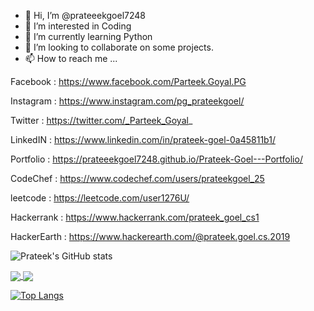 - 👋 Hi, I’m @prateeekgoel7248
- 👀 I’m interested in Coding
- 🌱 I’m currently learning Python
- 💞️ I’m looking to collaborate on some projects.
- 📫 How to reach me ...

Facebook : https://www.facebook.com/Parteek.Goyal.PG

Instagram : https://www.instagram.com/pg_prateekgoel/

Twitter : https://twitter.com/_Parteek_Goyal_

LinkedIN : https://www.linkedin.com/in/prateek-goel-0a45811b1/

Portfolio : https://prateeekgoel7248.github.io/Prateek-Goel---Portfolio/

CodeChef : https://www.codechef.com/users/prateekgoel_25

leetcode : https://leetcode.com/user1276U/

Hackerrank : https://www.hackerrank.com/prateek_goel_cs1

HackerEarth : https://www.hackerearth.com/@prateek.goel.cs.2019

<!-- [![Prateeek's GitHub stats](https://github-readme-stats.vercel.app/api?username=prateeekgoel7248)](https://github.com/prateeekgoel728/github-readme-stats) -->


<!-- ![Prateeek's GitHub stats](https://github-readme-stats.vercel.app/api?username=prateeekgoel7248&count_private=true) -->

<!-- ![Prateeek's GitHub stats](https://github-readme-stats.vercel.app/api?username=prateeekgoel7248&show_icons=true) -->

![Prateek's GitHub stats](https://github-readme-stats.vercel.app/api?username=prateeekgoel7248&show_icons=true&theme=radical)

<!-- [![Readme Card](https://github-readme-stats.vercel.app/api/pin/?username=prateeekgoel7248&repo=YouTube-Video-Downloader)](https://github.com/prateeekgoel7248/YouTube-Video-Downloader) -->

<a href="https://github.com/prateekgoel7248/YouTube-Video-Downloader">
  <img align="center" src="https://github-readme-stats.vercel.app/api/pin/?username=prateeekgoel7248&repo=YouTube-Video-Downloader" />
</a>
<a href="https://github.com/prateeekgoel7248/Android_Studio">
  <img align="center" src="https://github-readme-stats.vercel.app/api/pin/?username=prateeekgoel7248&repo=Android_Studio" />
</a>

[![Top Langs](https://github-readme-stats.vercel.app/api/top-langs/?username=prateeekgoel7248)](https://github.com/prateeekgoel)

<!---
prateeekgoel7248/prateeekgoel7248 is a ✨ special ✨ repository because its `README.md` (this file) appears on your GitHub profile.
You can click the Preview link to take a look at your changes.
--->
